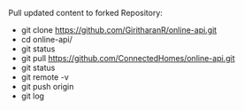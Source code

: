 Pull updated content to forked Repository:

  * git clone https://github.com/GiritharanR/online-api.git
  * cd online-api/
  * git status
  * git pull https://github.com/ConnectedHomes/online-api.git
  * git status
  * git remote -v
  * git push origin
  * git log
